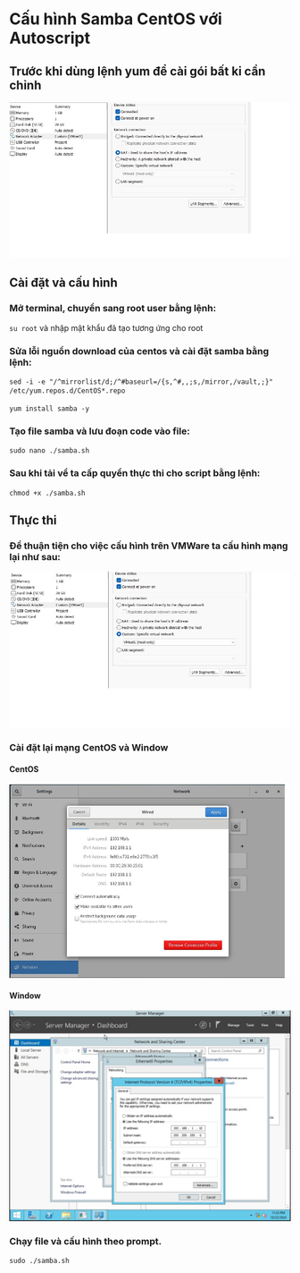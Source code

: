 # Cấu hình Samba CentOS với Autoscript    

## Trước khi dùng lệnh yum để cài gói bất ki cần chỉnh
![alt text](Cat-Chan.jpg)

## Cài đặt và cấu hình

### Mở terminal, chuyển sang root user bằng lệnh:    
`su root` và nhập mật khẩu đã tạo tương ứng cho root    

### Sửa lỗi nguồn download của centos và cài đặt samba bằng lệnh:        
```
sed -i -e "/^mirrorlist/d;/^#baseurl=/{s,^#,,;s,/mirror,/vault,;}" /etc/yum.repos.d/CentOS*.repo    

yum install samba -y
```
### Tạo file samba và lưu đoạn code vào file:   
```
sudo nano ./samba.sh
```
### Sau khi tải về ta cấp quyền thực thi cho script bằng lệnh:
```
chmod +x ./samba.sh
```

## Thực thi    
### Để thuận tiện cho việc cấu hình trên VMWare ta cấu hình mạng lại như sau:
![alt text](vm.jpg)
### Cài đặt lại mạng CentOS và Window
#### CentOS
![alt text](Cen.jpg)
#### Window
![alt text](win.jpg)
### Chạy file và cấu hình theo prompt.
```
sudo ./samba.sh
